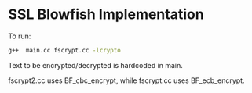 # SSL Blowfish Implementation

To run:
```bash
g++  main.cc fscrypt.cc -lcrypto
```

Text to be encrypted/decrypted is hardcoded in main. 

fscrypt2.cc uses BF_cbc_encrypt, while fscrypt.cc uses BF_ecb_encrypt.
